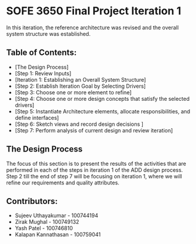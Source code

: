 # SOFE 3650 Final Project Iteration 1
In this iteration, the reference architecture was revised and the overall system structure was established.

## Table of Contents:
- [The Design Process]
- [Step 1: Review Inputs]
- [Iteration 1: Establishing an Overall System Structure]
- [Step 2: Establish Iteration Goal by Selecting Drivers]
- [Step 3: Choose one or more element to refine]
- [Step 4: Choose one or more design concepts that satisfy the selected drivers]
- [Step 5: Instantiate Architecture elements, allocate responsibilities, and define interfaces]
- [Step 6: Sketch views and record design decisions ]
- [Step 7: Perform analysis of current design and review iteration]

## The Design Process
The focus of this section is to present the results of the activities that are performed in each of the steps in iteration 1 of the ADD design process. Step 2 till the end of step 7 will be focusing on iteration 1, where we will refine our requirements and quality attributes.


## Contributors:
* Sujeev Uthayakumar - 100744194
* Zirak Mughal - 100749132
* Yash Patel - 100746810
* Kalapan Kannathasan - 100759041
